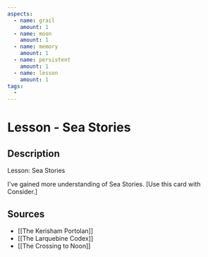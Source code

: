 ```yaml
---
aspects: 
  - name: grail
    amount: 1
  - name: moon
    amount: 1
  - name: memory
    amount: 1
  - name: persistent
    amount: 1
  - name: lesson
    amount: 1
tags:
  - 
---
```


# Lesson - Sea Stories

## Description
Lesson: Sea Stories

I've gained more understanding of Sea Stories. [Use this card with Consider.]
## Sources
- [[The Kerisham Portolan]]
- [[The Larquebine Codex]]
- [[The Crossing to Noon]]